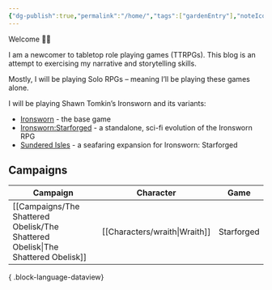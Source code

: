 ```yaml
---
{"dg-publish":true,"permalink":"/home/","tags":["gardenEntry"],"noteIcon":""}
---
```


Welcome 👋🏾

I am a newcomer to tabletop role playing games (TTRPGs). This blog is an attempt to exercising my narrative and storytelling skills.

Mostly, I will be playing Solo RPGs – meaning I’ll be playing these games alone.

I will be playing Shawn Tomkin’s Ironsworn and its variants:
* [Ironsworn](https://tomkinpress.com/pages/ironsworn) - the base game
* [Ironsworn:Starforged](https://tomkinpress.com/pages/ironsworn-starforged) - a standalone, sci-fi evolution of the Ironsworn RPG
* [Sundered Isles](https://tomkinpress.com/pages/sundered-isles) - a seafaring expansion for Ironsworn: Starforged


## Campaigns

| Campaign                                                                            | Character                        | Game       |
| ----------------------------------------------------------------------------------- | -------------------------------- | ---------- |
| [[Campaigns/The Shattered Obelisk/The Shattered Obelisk\|The Shattered Obelisk]] | [[Characters/wraith\|Wraith]] | Starforged |

{ .block-language-dataview}



